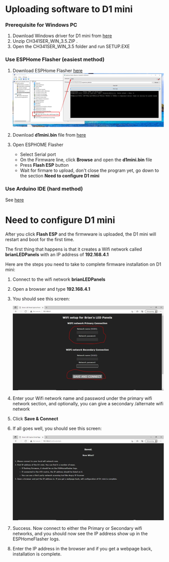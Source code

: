 # Uploading software to D1 mini

### Prerequisite for Windows PC
1. Download Windows driver for D1 mini from [here](https://www.wemos.cc/en/latest/ch340_driver.html) 
2. Unzip CH341SER_WIN_3.5.ZIP .
3. Open the CH341SER_WIN_3.5 folder and run SETUP.EXE

### Use ESPHome Flasher (easiest method)

1. Download ESPHome Flasher [here](https://github.com/esphome/esphome-flasher/releases)
![ESPHome Flasher](https://github.com/microcontrollersig/brian-led-matrix-petrol-signs/raw/main/images/esphomeflasher.jpg)

3. Download **d1mini.bin** file from [here](https://github.com/microcontrollersig/brian-led-matrix-petrol-signs/releases/latest)
4. Open ESPHOME Flasher
    - Select Serial port
    - On the Firmware line, click **Browse** and open the **d1mini.bin** file
    - Press **Flash ESP** button
    - Wait for firmare to upload, don't close the program yet, go down to the section **Need to configure D1 mini**     

### Use Arduino IDE (hard method)

See [here](https://github.com/microcontrollersig/brian-led-matrix-petrol-signs/blob/main/code/d1mini/BUILDING.md)

# Need to configure D1 mini

After you click **Flash ESP** and the firmwware is uploaded, the D1 mini will restart and boot for the first time.

The first thing that happens is that it creates a Wifi network called **brianLEDPanels** with an IP address of **192.168.4.1** 

Here are the steps you need to take to complete firmware installation on D1 mini:

1. Connect to the wifi network **brianLEDPanels**
2. Open a browser and type **192.168.4.1**
3. You should see this screen:
   
   ![Captive Portal](https://github.com/microcontrollersig/brian-led-matrix-petrol-signs/raw/main/images/captive.jpg)
   
5. Enter your Wifi network name and password under the primary wifi network section, and optionally, you can give a secondary
   /alternate wifi network
5. Click **Save & Connect**
6. If all goes well, you should see this screen:

   ![Captive Wifi success](https://github.com/microcontrollersig/brian-led-matrix-petrol-signs/raw/main/images/captivewifisaved.jpg)

7. Success. Now connect to either the Primary or Secondary wifi networks, and you should now see the IP address show up in 
   the ESPHomeFlasher logs.
8. Enter the IP address in the browser and if you get a webpage back, installation is complete.


